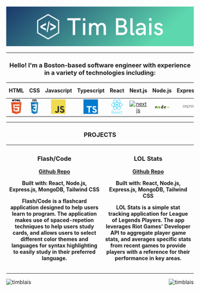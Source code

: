 ![banner](https://raw.githubusercontent.com/timblais/timblais/main/images/cover2.png)

---
<h3 align="center">Hello! I'm a Boston-based software engineer with experience in a variety of technologies including:</h3>

| HTML | CSS | Javascript | Typescript | React | Next.js | Node.js | Express.js | Tailwind CSS | MongoDB | Git | Jest |
|:----:|:---:|:----------:|:----------:|:-----:|:-------:|:-------:|:----------:|:------------:|:-------:|:---:|:----:|
| <a href="https://www.w3.org/html/" target="_blank" rel="noreferrer"> <img src="https://raw.githubusercontent.com/devicons/devicon/master/icons/html5/html5-original-wordmark.svg" alt="html5" width="40" height="40"/></a> | <a href="https://www.w3schools.com/css/" target="_blank" rel="noreferrer"> <img src="https://raw.githubusercontent.com/devicons/devicon/master/icons/css3/css3-original-wordmark.svg" alt="css3" width="40" height="40"/></a> | <a href="https://developer.mozilla.org/en-US/docs/Web/JavaScript" target="_blank" rel="noreferrer"> <img src="https://raw.githubusercontent.com/devicons/devicon/master/icons/javascript/javascript-original.svg" alt="javascript" width="40" height="40"/></a> | <a href="https://www.typescriptlang.org/" target="_blank" rel="noreferrer"> <img src="https://raw.githubusercontent.com/devicons/devicon/master/icons/typescript/typescript-original.svg" alt="typescript" width="40" height="40"/></a> | <a href="https://reactjs.org/" target="_blank" rel="noreferrer"> <img src="https://raw.githubusercontent.com/devicons/devicon/master/icons/react/react-original-wordmark.svg" alt="react" width="40" height="40"/> </a> | <a href="https://nextjs.org/" target="_blank" rel="noreferrer"> <img src="https://cdn.worldvectorlogo.com/logos/nextjs-2.svg" alt="nextjs" width="40" height="40"/></a> | <a href="https://nodejs.org" target="_blank" rel="noreferrer"> <img src="https://raw.githubusercontent.com/devicons/devicon/master/icons/nodejs/nodejs-original-wordmark.svg" alt="nodejs" width="40" height="40"/></a> | <a href="https://expressjs.com" target="_blank" rel="noreferrer"> <img src="https://raw.githubusercontent.com/devicons/devicon/master/icons/express/express-original-wordmark.svg" alt="express" width="40" height="40"/></a> | <a href="https://tailwindcss.com/" target="_blank" rel="noreferrer"> <img src="https://www.vectorlogo.zone/logos/tailwindcss/tailwindcss-icon.svg" alt="tailwind" width="40" height="40"/> </a> | <a href="https://www.mongodb.com/" target="_blank" rel="noreferrer"> <img src="https://raw.githubusercontent.com/devicons/devicon/master/icons/mongodb/mongodb-original-wordmark.svg" alt="mongodb" width="40" height="40"/></a> | <a href="https://git-scm.com/" target="_blank" rel="noreferrer"> <img src="https://www.vectorlogo.zone/logos/git-scm/git-scm-icon.svg" alt="git" width="40" height="40"/></a> | <a href="https://jestjs.io" target="_blank" rel="noreferrer"> <img src="https://www.vectorlogo.zone/logos/jestjsio/jestjsio-icon.svg" alt="jest" width="40" height="40"/></a> |




---
<h3 align="center">PROJECTS</h3>

| <h3 align="center">Flash/Code</h3> <a href="https://github.com/timblais/Flash-Code" align="center">Github Repo</a> <p align="center">Built with: React, Node.js, Express.js, MongoDB, Tailwind CSS</p> <p align="center" width="441">Flash/Code is a flashcard application designed to help users learn to program. The application makes use of spaced-repetion techniques to help users study cards, and allows users to select different color themes and languages for syntax highlighting to easily study in their preferred language.</p> | <h3 align="center">LOL Stats</h3> <a href="https://github.com/timblais/League-Stats" align="center">Github Repo</a> <p align="center" >Built with: React, Node.js, Express.js, MongoDB, Tailwind CSS</p> <p align="center" width="441">LOL Stats is a simple stat tracking application for League of Legends Players. The app leverages Riot Games' Developer API to aggregate player game stats, and averages specific stats from recent games to provide players with a reference for their performance in key areas.</p> |
|:--------------:|:-------------:|

---

<p><img align="left" src="https://github-readme-stats.vercel.app/api?username=timblais&show_icons=true&locale=en" alt="timblais" /></p>
<p><img align="right" src="https://github-readme-streak-stats.herokuapp.com/?user=timblais&" alt="timblais" /></p>

<!--
**timblais/timblais** is a ✨ _special_ ✨ repository because its `README.md` (this file) appears on your GitHub profile.
-->
